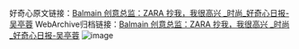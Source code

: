 好奇心原文链接：[Balmain 创意总监：ZARA 抄我，我很高兴 _时尚_好奇心日报-吴亭蓉](https://www.qdaily.com/articles/1651.html)
WebArchive归档链接：[Balmain 创意总监：ZARA 抄我，我很高兴 _时尚_好奇心日报-吴亭蓉](http://web.archive.org/web/20190623150006/https://www.qdaily.com/articles/1651.html)
![image](http://ww3.sinaimg.cn/large/007d5XDply1g3v4jkul2aj30u02pm4qp)